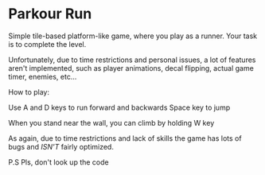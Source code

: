 # Parkour Run

Simple tile-based platform-like game, where you play as a runner. Your task is to complete the level.

Unfortunately, due to time restrictions and personal issues, a lot of features aren't implemented, such as player animations, decal flipping, actual game timer, enemies, etc...

How to play:

Use A and D keys to run forward and backwards
Space key to jump

When you stand near the wall, you can climb by holding W key

As again, due to time restrictions and lack of skills the game has lots of bugs and *ISN'T* fairly optimized.

P.S Pls, don't look up the code
